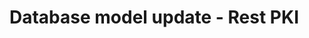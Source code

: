 ﻿# Database model update - Rest PKI

<!-- link to version in Portuguese -->
<div data-alt-locales="pt-br"></div>
